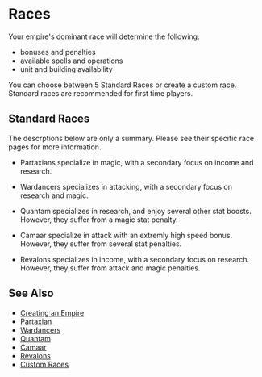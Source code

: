 # Races


Your empire's dominant race will determine the following:

* bonuses and penalties
* available spells and operations
* unit and building availability

You can choose between 5 Standard Races or create a custom race.  Standard races are recommended for first time players.

## Standard Races

The descrptions below are only a summary.  Please see their specific race pages for more information.


* Partaxians specialize in magic, with a secondary focus on income and research.

* Wardancers specializes in attacking, with a secondary focus on research and magic.

* Quantam specializes in research, and enjoy several other stat boosts.  However, they suffer from a magic stat penalty.

* Camaar specialize in attack with an extremly high speed bonus.  However, they suffer from several stat penalties.

* Revalons specializes in income, with a secondary focus on research.  However, they suffer from attack and magic penalties.

## See Also

* [Creating an Empire](/docs/guide.php?page=creating-an-empire)
* [Partaxian](/v2-view_race.php?id=1)
* [Wardancers](/v2-view_race.php?id=2)
* [Quantam](/v2-view_race.php?id=3)
* [Camaar](/v2-view_race.php?id=4)
* [Revalons](/v2-view_race.php?id=5)
* [Custom Races](/docs/guide.php?page=custom-races)
